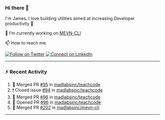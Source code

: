 ### Hi there 👋

I'm James. I love building utilities aimed at increasing Developer productivity :raised_hands: 

🔭 I’m currently working on [MEVN-CLI](https://github.com/madlabsinc/mevn-cli)

📫 How to reach me:

[![Follow on Twitter](https://img.shields.io/badge/--twitter?label=Twitter&logo=Twitter&style=social)](https://twitter.com/james_madhacks) [![Connect on LinkedIn](https://img.shields.io/badge/--linkedin?label=LinkedIn&logo=LinkedIn&style=social)](https://www.linkedin.com/in/jamesgeorge007)

---

### :zap: Recent Activity

<!--START_SECTION:activity-->
1. 🎉 Merged PR [#95](https://github.com/madlabsinc/teachcode/pull/95) in [madlabsinc/teachcode](https://github.com/madlabsinc/teachcode)
2. ❗️ Closed issue [#94](https://github.com/madlabsinc/teachcode/issues/94) in [madlabsinc/teachcode](https://github.com/madlabsinc/teachcode)
3. 🎉 Merged PR [#96](https://github.com/madlabsinc/teachcode/pull/96) in [madlabsinc/teachcode](https://github.com/madlabsinc/teachcode)
4. 💪 Opened PR [#96](https://github.com/madlabsinc/teachcode/pull/96) in [madlabsinc/teachcode](https://github.com/madlabsinc/teachcode)
5. 🎉 Merged PR [#202](https://github.com/madlabsinc/mevn-cli/pull/202) in [madlabsinc/mevn-cli](https://github.com/madlabsinc/mevn-cli)
<!--END_SECTION:activity-->

---

<!--
**jamesgeorge007/jamesgeorge007** is a ✨ _special_ ✨ repository because its `README.md` (this file) appears on your GitHub profile.

Here are some ideas to get you started:

- 🌱 I’m currently learning ...
- 👯 I’m looking to collaborate on ...
- 🤔 I’m looking for help with ...
- 💬 Ask me about ...
- 😄 Pronouns: ...
- ⚡ Fun fact: ...
-->
